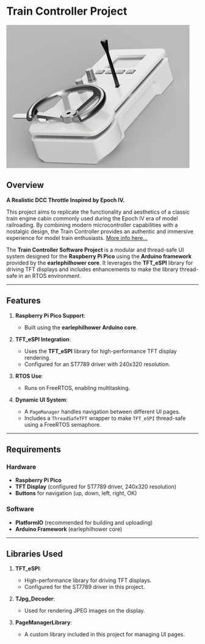 # Train Controller Project

![Train Controller](doc/img/image.png)

## Overview

**A Realistic DCC Throttle Inspired by Epoch IV.**

This project aims to replicate the functionality and aesthetics of a classic train engine cabin commonly used during the Epoch IV era of model railroading. By combining modern microcontroller capabilities with a nostalgic design, the Train Controller provides an authentic and immersive experience for model train enthusiasts. [More info here...](https://little-railways.es/2025/03/a-realistic-dcc-throttle.html)

The **Train Controller Software Project** is a modular and thread-safe UI system designed for the **Raspberry Pi Pico** using the **Arduino framework** provided by the **earlephilhower core**. It leverages the **TFT_eSPI** library for driving TFT displays and includes enhancements to make the library thread-safe in an RTOS environment.


---

## Features

1. **Raspberry Pi Pico Support**:
   - Built using the **earlephilhower Arduino core**.

2. **TFT_eSPI Integration**:
   - Uses the **TFT_eSPI** library for high-performance TFT display rendering.
   - Configured for an ST7789 driver with 240x320 resolution.

3. **RTOS Use**:
   - Runs on FreeRTOS, enabling multitasking.

4. **Dynamic UI System**:
   - A `PageManager` handles navigation between different UI pages.
   - Includes a `ThreadSafeTFT` wrapper to make `TFT_eSPI` thread-safe using a FreeRTOS semaphore.
   
---

## Requirements

### Hardware
- **Raspberry Pi Pico**
- **TFT Display** (configured for ST7789 driver, 240x320 resolution)
- **Buttons** for navigation (up, down, left, right, OK)

### Software
- **PlatformIO** (recommended for building and uploading)
- **Arduino Framework** (earlephilhower core)

---

## Libraries Used

1. **TFT_eSPI**:
   - High-performance library for driving TFT displays.
   - Configured for the ST7789 driver in this project.

2. **TJpg_Decoder**:
   - Used for rendering JPEG images on the display.

3. **PageManagerLibrary**:
   - A custom library included in this project for managing UI pages.
